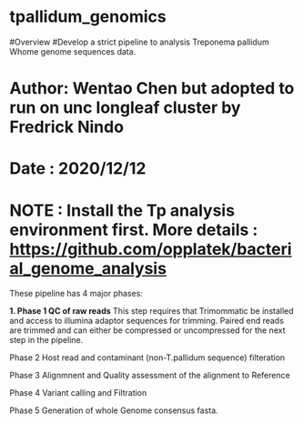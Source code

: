# tpallidum_genomics
#Overview
#Develop a strict pipeline to analysis Treponema pallidum Whome genome sequences data.
# Author: Wentao Chen but adopted to run on unc longleaf cluster by Fredrick Nindo
# Date : 2020/12/12
# NOTE : Install the Tp analysis environment first. More details : https://github.com/opplatek/bacterial_genome_analysis
These pipeline has 4 major phases:

**1. Phase 1 QC of raw reads**
This step requires that Trimommatic be installed and access to illumina adaptor sequences for trimming. Paired end reads are trimmed and can either be compressed or uncompressed for the next step in the pipeline.

Phase 2 Host read and contaminant (non-T.pallidum sequence) filteration

Phase 3 Alignmnent and Quality assessment of the alignment to Reference

Phase 4 Variant calling and Filtration

Phase 5 Generation of whole Genome consensus fasta.
